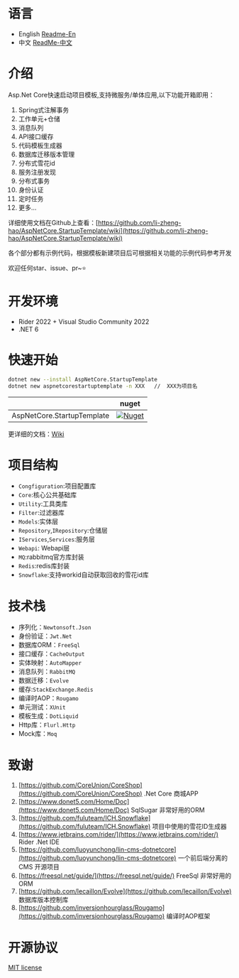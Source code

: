 # 语言

- English [Readme-En](./README-EN.md)
- 中文 [ReadMe-中文](./README.md)

# 介绍

  Asp.Net Core快速启动项目模板,支持微服务/单体应用,以下功能开箱即用：

1. Spring式注解事务
2. 工作单元+仓储
3. 消息队列
4. API接口缓存
5. 代码模板生成器
6. 数据库迁移版本管理
7. 分布式雪花id
8. 服务注册发现
9. 分布式事务
10. 身份认证
11. 定时任务
12. 更多...

详细使用文档在Github上查看：[https://github.com/li-zheng-hao/AspNetCore.StartupTemplate/wiki](https://github.com/li-zheng-hao/AspNetCore.StartupTemplate/wiki)

各个部分都有示例代码，根据模板新建项目后可根据相关功能的示例代码参考开发

欢迎任何star、issue、pr~⭐

#  开发环境

- Rider 2022 + Visual Studio Community 2022
- .NET 6

# 快速开始

```sh
dotnet new --install AspNetCore.StartupTemplate
dotnet new aspnetcorestartuptemplate -n XXX   //  XXX为项目名
```

|                            | nuget                                                        |
| -------------------------- | ------------------------------------------------------------ |
| AspNetCore.StartupTemplate | [![Nuget](https://img.shields.io/nuget/dt/AspNetCore.StartupTemplate)](https://www.nuget.org/packages/AspNetCore.StartupTemplate) |

更详细的文档：[Wiki](https://github.com/li-zheng-hao/AspNetCore.StartupTemplate/wiki)

# 项目结构

- `Congfiguration`:项目配置库
- `Core`:核心公共基础库
- `Utility`:工具类库
- `Filter`:过滤器库
- `Models`:实体层
- `Repository`,`IRepository`:仓储层
- `IServices`,`Services`:服务层
- `Webapi`: Webapi层
- `MQ`:rabbitmq官方库封装
- `Redis`:redis库封装
- `Snowflake`:支持workid自动获取回收的雪花id库

# 技术栈

- 序列化：`Newtonsoft.Json`
- 身份验证：`Jwt.Net`
- 数据库ORM：`FreeSql`
- 接口缓存：`CacheOutput`
- 实体映射：`AutoMapper`
- 消息队列：`RabbitMQ`
- 数据迁移：`Evolve`
- 缓存:`StackExchange.Redis`
- 编译时AOP：`Rougamo`
- 单元测试：`XUnit`
- 模板生成：`DotLiquid`
- Http库：`Flurl.Http`
- Mock库：`Moq`

# 致谢

1. [https://github.com/CoreUnion/CoreShop](https://github.com/CoreUnion/CoreShop) .Net Core 商城APP
2. [https://www.donet5.com/Home/Doc](https://www.donet5.com/Home/Doc) SqlSugar 非常好用的ORM
3. [https://github.com/fuluteam/ICH.Snowflake](https://github.com/fuluteam/ICH.Snowflake) 项目中使用的雪花ID生成器
4. [https://www.jetbrains.com/rider/](https://www.jetbrains.com/rider/) Rider .Net IDE
5. [https://github.com/luoyunchong/lin-cms-dotnetcore](https://github.com/luoyunchong/lin-cms-dotnetcore) 一个前后端分离的 CMS 开源项目
6. [https://freesql.net/guide/](https://freesql.net/guide/) FreeSql 非常好用的ORM
7. [https://github.com/lecaillon/Evolve](https://github.com/lecaillon/Evolve) 数据库版本控制库
8. [https://github.com/inversionhourglass/Rougamo](https://github.com/inversionhourglass/Rougamo) 编译时AOP框架

# 开源协议

[MIT license](https://github.com/li-zheng-hao/AspNetCore.StartupTemplate/blob/main/LICENSE)